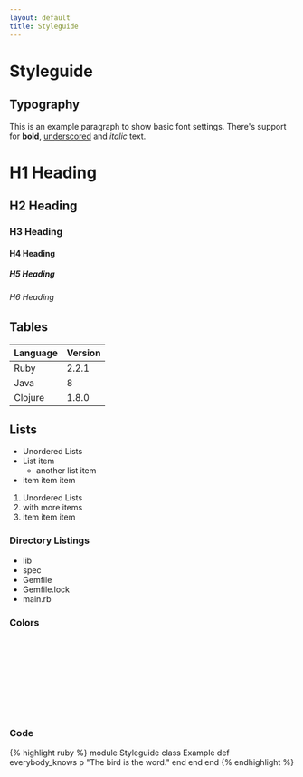```yaml
---
layout: default
title: Styleguide
---
```


# Styleguide

## Typography

This is an example paragraph to show basic font settings.
There's support for **bold**, <u>underscored</u> and _italic_ text.

# H1 Heading
## H2 Heading
### H3 Heading
#### H4 Heading
##### H5 Heading
###### H6 Heading

## Tables

| Language | Version |
| -------- | ------- |
| Ruby     | 2.2.1   |
| Java     | 8       |
| Clojure  | 1.8.0   |

## Lists

- Unordered Lists
- List item
  - another list item
- item item item

1. Unordered Lists
2. with more items
3. item item item


### Directory Listings

<ul class="directory-structure">
  <li class="directory">lib</li>
  <li class="directory">spec</li>
  <li class="file">Gemfile</li>
  <li class="file">Gemfile.lock</li>
  <li class="file">main.rb</li>
</ul>


### Colors

<div class="bright-color-1">&nbsp;</div>
<div class="bright-color-2">&nbsp;</div>
<div class="bright-color-3">&nbsp;</div>
<div class="bright-color-4">&nbsp;</div>
<div class="dark-color-1">&nbsp;</div>
<div class="dark-color-2">&nbsp;</div>
<div class="dark-color-3">&nbsp;</div>
<div class="dark-color-4">&nbsp;</div>
<p></p>

### Code

{% highlight ruby %}
module Styleguide
  class Example
    def everybody_knows
      p "The bird is the word."
    end
  end
end
{% endhighlight %}

